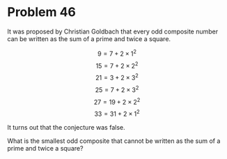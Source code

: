 # Problem 46

It was proposed by Christian Goldbach that every odd composite number can be written as the sum of a prime and twice a square.

$$9 = 7 + 2×1^2$$
$$15 = 7 + 2×2^2$$
$$21 = 3 + 2×3^2$$
$$25 = 7 + 2×3^2$$
$$27 = 19 + 2×2^2$$
$$33 = 31 + 2×1^2$$

It turns out that the conjecture was false.

What is the smallest odd composite that cannot be written as the sum of a prime and twice a square?